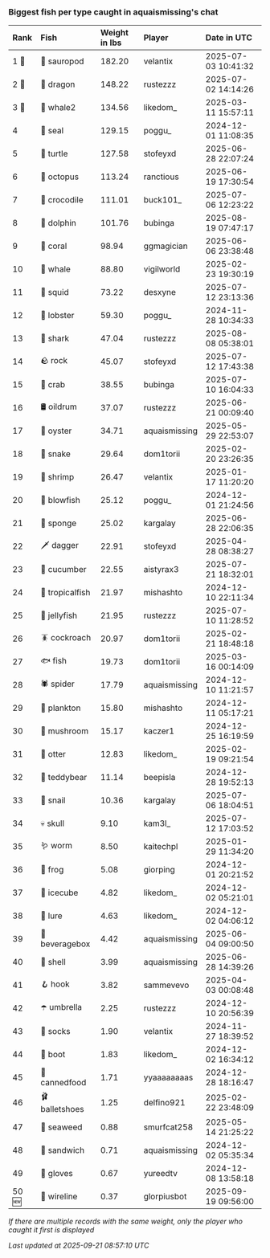 ### Biggest fish per type caught in aquaismissing's chat

| Rank  | Fish            | Weight in lbs | Player        | Date in UTC         |
|:------|:----------------|:--------------|:--------------|:--------------------|
| 1 🥇  | 🦕 sauropod     | 182.20        | velantix      | 2025-07-03 10:41:32 |
| 2 🥈  | 🐉 dragon       | 148.22        | rustezzz      | 2025-07-02 14:14:26 |
| 3 🥉  | 🐋 whale2       | 134.56        | likedom_      | 2025-03-11 15:57:11 |
| 4     | 🦭 seal         | 129.15        | poggu_        | 2024-12-01 11:08:35 |
| 5     | 🐢 turtle       | 127.58        | stofeyxd      | 2025-06-28 22:07:24 |
| 6     | 🐙 octopus      | 113.24        | ranctious     | 2025-06-19 17:30:54 |
| 7     | 🐊 crocodile    | 111.01        | buck101_      | 2025-07-06 12:23:22 |
| 8     | 🐬 dolphin      | 101.76        | bubinga       | 2025-08-19 07:47:17 |
| 9     | 🪸 coral        | 98.94         | ggmagician    | 2025-06-06 23:38:48 |
| 10    | 🐳 whale        | 88.80         | vigilworld    | 2025-02-23 19:30:19 |
| 11    | 🦑 squid        | 73.22         | desxyne       | 2025-07-12 23:13:36 |
| 12    | 🦞 lobster      | 59.30         | poggu_        | 2024-11-28 10:34:33 |
| 13    | 🦈 shark        | 47.04         | rustezzz      | 2025-08-08 05:38:01 |
| 14    | 🪨 rock         | 45.07         | stofeyxd      | 2025-07-12 17:43:38 |
| 15    | 🦀 crab         | 38.55         | bubinga       | 2025-07-10 16:04:33 |
| 16    | 🛢️ oildrum       | 37.07         | rustezzz      | 2025-06-21 00:09:40 |
| 17    | 🦪 oyster       | 34.71         | aquaismissing | 2025-05-29 22:53:07 |
| 18    | 🐍 snake        | 29.64         | dom1torii     | 2025-02-20 23:26:35 |
| 19    | 🦐 shrimp       | 26.47         | velantix      | 2025-01-17 11:20:20 |
| 20    | 🐡 blowfish     | 25.12         | poggu_        | 2024-12-01 21:24:56 |
| 21    | 🧽 sponge       | 25.02         | kargalay      | 2025-06-28 22:06:35 |
| 22    | 🗡️ dagger        | 22.91         | stofeyxd      | 2025-04-28 08:38:27 |
| 23    | 🥒 cucumber     | 22.55         | aistyrax3     | 2025-07-21 18:32:01 |
| 24    | 🐠 tropicalfish | 21.97         | mishashto     | 2024-12-10 22:11:34 |
| 25    | 🪼 jellyfish    | 21.95         | rustezzz      | 2025-07-10 11:28:52 |
| 26    | 🪳 cockroach    | 20.97         | dom1torii     | 2025-02-21 18:48:18 |
| 27    | 🐟 fish         | 19.73         | dom1torii     | 2025-03-16 00:14:09 |
| 28    | 🕷️ spider        | 17.79         | aquaismissing | 2024-12-10 11:21:57 |
| 29    | 🦠 plankton     | 15.80         | mishashto     | 2024-12-11 05:17:21 |
| 30    | 🍄 mushroom     | 15.17         | kaczer1       | 2024-12-25 16:19:59 |
| 31    | 🦦 otter        | 12.83         | likedom_      | 2025-02-19 09:21:54 |
| 32    | 🧸 teddybear    | 11.14         | beepisla      | 2024-12-28 19:52:13 |
| 33    | 🐌 snail        | 10.36         | kargalay      | 2025-07-06 18:04:51 |
| 34    | 💀 skull        | 9.10          | kam3l_        | 2025-07-12 17:03:52 |
| 35    | 🪱 worm         | 8.50          | kaitechpl     | 2025-01-29 11:34:20 |
| 36    | 🐸 frog         | 5.08          | giorping      | 2024-12-01 20:21:52 |
| 37    | 🧊 icecube      | 4.82          | likedom_      | 2024-12-02 05:21:01 |
| 38    | 🎏 lure         | 4.63          | likedom_      | 2024-12-02 04:06:12 |
| 39    | 🧃 beveragebox  | 4.42          | aquaismissing | 2025-06-04 09:00:50 |
| 40    | 🐚 shell        | 3.99          | aquaismissing | 2025-06-28 14:39:26 |
| 41    | 🪝 hook         | 3.82          | sammevevo     | 2025-04-03 00:08:48 |
| 42    | ☂️ umbrella      | 2.25          | rustezzz      | 2024-12-10 20:56:39 |
| 43    | 🧦 socks        | 1.90          | velantix      | 2024-11-27 18:39:52 |
| 44    | 👢 boot         | 1.83          | likedom_      | 2024-12-02 16:34:12 |
| 45    | 🥫 cannedfood   | 1.71          | yyaaaaaaaas   | 2024-12-28 18:16:47 |
| 46    | 🩰 balletshoes  | 1.25          | delfino921    | 2025-02-22 23:48:09 |
| 47    | 🌿 seaweed      | 0.88          | smurfcat258   | 2025-05-14 21:25:22 |
| 48    | 🥪 sandwich     | 0.71          | aquaismissing | 2024-12-02 05:35:34 |
| 49    | 🧤 gloves       | 0.67          | yureedtv      | 2024-12-08 13:58:18 |
| 50 🆕 | 🧵 wireline     | 0.37          | glorpiusbot   | 2025-09-19 09:56:00 |

_If there are multiple records with the same weight, only the player who caught it first is displayed_

_Last updated at 2025-09-21 08:57:10 UTC_